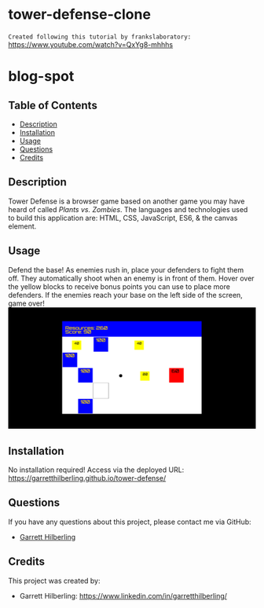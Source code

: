 # tower-defense-clone
`Created following this tutorial by frankslaboratory:` https://www.youtube.com/watch?v=QxYg8-mhhhs
# blog-spot

## Table of Contents
* [Description](#Description)
* [Installation](#Installation)
* [Usage](#Usage)
* [Questions](#Questions)
* [Credits](#Credits)

## Description
Tower Defense is a browser game based on another game you may have heard of called *Plants vs. Zombies*. The languages and technologies used to build this application are: HTML, CSS, JavaScript, ES6, & the canvas element. 

## Usage
Defend the base! As enemies rush in, place your defenders to fight them off. They automatically shoot when an enemy is in front of them. Hover over the yellow blocks to receive bonus points you can use to place more defenders. If the enemies reach your base on the left side of the screen, game over!
![application screenshot](./img/application-screenshot.png?raw=true)

## Installation
No installation required! Access via the deployed URL: https://garretthilberling.github.io/tower-defense/

## Questions
If you have any questions about this project, please contact me via GitHub: 
* [Garrett Hilberling](https://github.com/garretthilberling)

## Credits
This project was created by:
* Garrett Hilberling: https://www.linkedin.com/in/garretthilberling/
